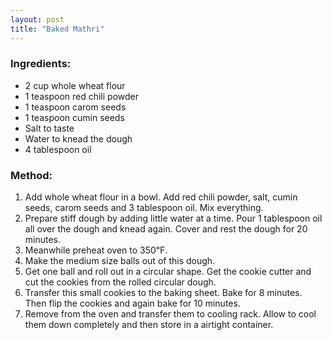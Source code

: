 ```yaml
---
layout: post
title: "Baked Mathri"
---
```




### Ingredients:
* 2 cup whole wheat flour
* 1 teaspoon red chili powder
* 1 teaspoon carom seeds
* 1 teaspoon cumin seeds
* Salt to taste
* Water to knead the dough
* 4 tablespoon oil

### Method:
1. Add whole wheat flour in a bowl. Add red chili powder, salt, cumin seeds, carom seeds and 3 tablespoon oil. Mix everything. 
2. Prepare stiff dough by adding little water at a time. Pour 1 tablespoon oil all over the dough and knead again. Cover and rest the dough for 20 minutes. 
3. Meanwhile preheat oven to 350℉. 
4. Make the medium size balls out of this dough. 
5. Get one ball and roll out in a circular shape. Get the cookie cutter and cut the cookies from the rolled circular dough. 
6. Transfer this small cookies to the baking sheet. Bake for 8 minutes. Then flip the cookies and again bake for 10 minutes. 
7. Remove from the oven and transfer them to cooling rack. Allow to cool them down completely and then store in a airtight container.